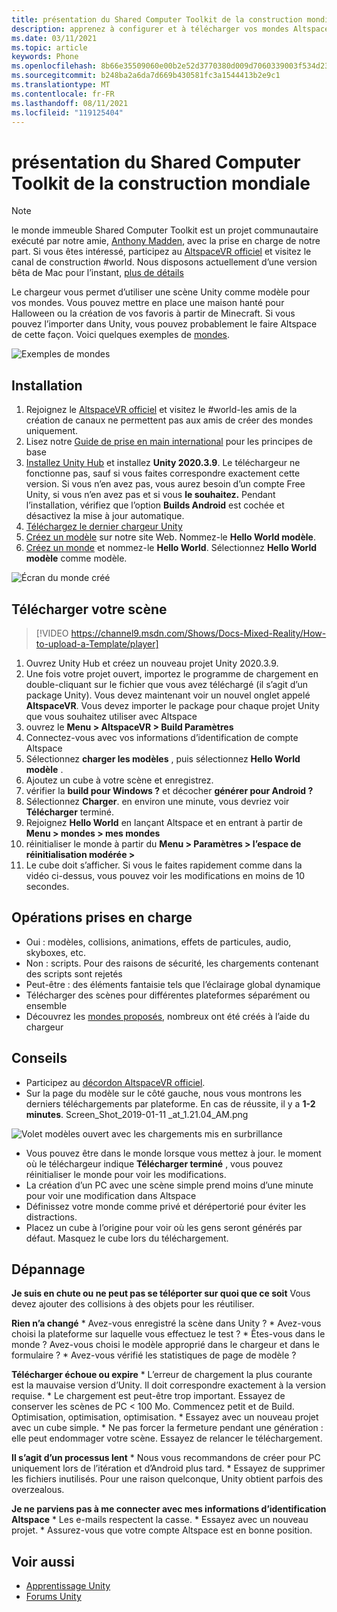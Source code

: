 ```yaml
---
title: présentation du Shared Computer Toolkit de la construction mondiale
description: apprenez à configurer et à télécharger vos mondes AltspaceVR à l’aide de modèles de scène unity avec le Shared Computer Toolkit de construction mondial.
ms.date: 03/11/2021
ms.topic: article
keywords: Phone
ms.openlocfilehash: 8b66e35509060e00b2e52d3770380d009d7060339003f534d23fdd47372a57f0
ms.sourcegitcommit: b248ba2a6da7d669b430581fc3a1544413b2e9c1
ms.translationtype: MT
ms.contentlocale: fr-FR
ms.lasthandoff: 08/11/2021
ms.locfileid: "119125404"
---
```

# <a name="introducing-the-world-building-toolkit"></a>présentation du Shared Computer Toolkit de la construction mondiale

> [!NOTE]
> le monde immeuble Shared Computer Toolkit est un projet communautaire exécuté par notre amie, [Anthony Madden](https://twitter.com/chigamesstudio), avec la prise en charge de notre part. Si vous êtes intéressé, participez au [AltspaceVR officiel](https://discordapp.com/invite/altspacevr) et visitez le canal de construction #world. Nous disposons actuellement d’une version bêta de Mac pour l’instant, [plus de détails](https://altvr.com/altspacevr-mac)

Le chargeur vous permet d’utiliser une scène Unity comme modèle pour vos mondes. Vous pouvez mettre en place une maison hanté pour Halloween ou la création de vos favoris à partir de Minecraft. Si vous pouvez l’importer dans Unity, vous pouvez probablement le faire Altspace de cette façon. Voici quelques exemples de [mondes](https://account.altvr.com/worlds/1046572460192825569).

![Exemples de mondes](images/unity-uploader-img-01.png)

## <a name="setup"></a>Installation

1. Rejoignez le [AltspaceVR officiel](https://discordapp.com/invite/altspacevr) et visitez le #world-les amis de la création de canaux ne permettent pas aux amis de créer des mondes uniquement.
2. Lisez notre [Guide de prise en main international](world-building-getting-started.md) pour les principes de base
3. [Installez Unity Hub](https://blogs.unity3d.com/2018/01/24/streamline-your-workflow-introducing-unity-hub-beta) et installez **Unity 2020.3.9**. Le téléchargeur ne fonctionne pas, sauf si vous faites correspondre exactement cette version. Si vous n’en avez pas, vous aurez besoin d’un compte Free Unity, si vous n’en avez pas et si vous **le souhaitez.** Pendant l’installation, vérifiez que l’option **Builds Android** est cochée et désactivez la mise à jour automatique.
4. [Téléchargez le dernier chargeur Unity](upgrading-content-to-the-latest-unity.md#altspacevr-uploader-v090-upgrade-guide)
5. [Créez un modèle](https://account.altvr.com/space_templates/new) sur notre site Web. Nommez-le **Hello World modèle**.
6. [Créez un monde](https://account.altvr.com/worlds/my) et nommez-le **Hello World**. Sélectionnez **Hello World modèle** comme modèle.

![Écran du monde créé](images/unity-uploader-img-02.png)

## <a name="upload-your-scene"></a>Télécharger votre scène

> [!VIDEO https://channel9.msdn.com/Shows/Docs-Mixed-Reality/How-to-upload-a-Template/player]

1. Ouvrez Unity Hub et créez un nouveau projet Unity 2020.3.9.
2. Une fois votre projet ouvert, importez le programme de chargement en double-cliquant sur le fichier que vous avez téléchargé (il s’agit d’un package Unity). Vous devez maintenant voir un nouvel onglet appelé **AltspaceVR**. Vous devez importer le package pour chaque projet Unity que vous souhaitez utiliser avec Altspace
3. ouvrez le **Menu > AltspaceVR > Build Paramètres**
4. Connectez-vous avec vos informations d’identification de compte Altspace
5. Sélectionnez **charger les modèles** , puis sélectionnez **Hello World modèle** .
6. Ajoutez un cube à votre scène et enregistrez.
7. vérifier la **build pour Windows ?** et décocher **générer pour Android ?**
8. Sélectionnez **Charger**. en environ une minute, vous devriez voir **Télécharger** terminé.
9. Rejoignez **Hello World** en lançant Altspace et en entrant à partir de **Menu > mondes > mes mondes**
10. réinitialiser le monde à partir du **Menu > Paramètres > l’espace de réinitialisation modérée >**
11. Le cube doit s’afficher. Si vous le faites rapidement comme dans la vidéo ci-dessus, vous pouvez voir les modifications en moins de 10 secondes.

## <a name="whats-supported"></a>Opérations prises en charge

* Oui : modèles, collisions, animations, effets de particules, audio, skyboxes, etc.
* Non : scripts. Pour des raisons de sécurité, les chargements contenant des scripts sont rejetés
* Peut-être : des éléments fantaisie tels que l’éclairage global dynamique
* Télécharger des scènes pour différentes plateformes séparément ou ensemble
* Découvrez les [mondes proposés](https://account.altvr.com/worlds/featured), nombreux ont été créés à l’aide du chargeur

## <a name="tips"></a>Conseils

* Participez au [décordon AltspaceVR officiel](https://discordapp.com/invite/altspacevr).
* Sur la page du modèle sur le côté gauche, nous vous montrons les derniers téléchargements par plateforme. En cas de réussite, il y a **1-2 minutes**. Screen_Shot_2019-01-11 _at_1.21.04_AM.png

![Volet modèles ouvert avec les chargements mis en surbrillance](images/unity-uploader-img-03.png)

* Vous pouvez être dans le monde lorsque vous mettez à jour. le moment où le téléchargeur indique **Télécharger terminé** , vous pouvez réinitialiser le monde pour voir les modifications.
* La création d’un PC avec une scène simple prend moins d’une minute pour voir une modification dans Altspace
* Définissez votre monde comme privé et dérépertorié pour éviter les distractions.
* Placez un cube à l’origine pour voir où les gens seront générés par défaut. Masquez le cube lors du téléchargement.

## <a name="troubleshooting"></a>Dépannage

**Je suis en chute ou ne peut pas se téléporter sur quoi que ce soit** Vous devez ajouter des collisions à des objets pour les réutiliser.

**Rien n’a changé**
    * Avez-vous enregistré la scène dans Unity ?
    * Avez-vous choisi la plateforme sur laquelle vous effectuez le test ?
    * Êtes-vous dans le monde ? Avez-vous choisi le modèle approprié dans le chargeur et dans le formulaire ?
    * Avez-vous vérifié les statistiques de page de modèle ?

**Télécharger échoue ou expire**
    * L’erreur de chargement la plus courante est la mauvaise version d’Unity. Il doit correspondre exactement à la version requise.
    * Le chargement est peut-être trop important. Essayez de conserver les scènes de PC < 100 Mo. Commencez petit et de Build. Optimisation, optimisation, optimisation.
    * Essayez avec un nouveau projet avec un cube simple.
    * Ne pas forcer la fermeture pendant une génération : elle peut endommager votre scène. Essayez de relancer le téléchargement.

**Il s’agit d’un processus lent**
    * Nous vous recommandons de créer pour PC uniquement lors de l’itération et d’Android plus tard.
    * Essayez de supprimer les fichiers inutilisés. Pour une raison quelconque, Unity obtient parfois des overzealous.

**Je ne parviens pas à me connecter avec mes informations d’identification Altspace**
    * Les e-mails respectent la casse.
    * Essayez avec un nouveau projet.
    * Assurez-vous que votre compte Altspace est en bonne position.

## <a name="see-also"></a>Voir aussi

* [Apprentissage Unity](https://unity3d.com/learn)
* [Forums Unity](https://forum.unity.com)
